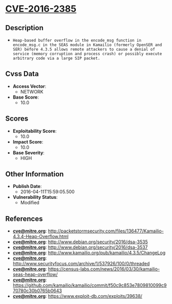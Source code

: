 
# [CVE-2016-2385](http://packetstormsecurity.com/files/136477/Kamailio-4.3.4-Heap-Overflow.html)

## Description

- `Heap-based buffer overflow in the encode_msg function in encode_msg.c in the SEAS module in Kamailio (formerly OpenSER and SER) before 4.3.5 allows remote attackers to cause a denial of service (memory corruption and process crash) or possibly execute arbitrary code via a large SIP packet.`

## Cvss Data

- **Access Vector**:
  - NETWORK
- **Base Score**:
  - 10.0

## Scores

- **Exploitability Score**:
  - 10.0
- **Impact Score**:
  - 10.0
- **Base Severity**:
  - HIGH

## Other Information

- **Publish Date**:
  - 2016-04-11T15:59:05.500
- **Vulnerability Status**:
  - Modified

## References

- **cve@mitre.org**: http://packetstormsecurity.com/files/136477/Kamailio-4.3.4-Heap-Overflow.html
- **cve@mitre.org**: http://www.debian.org/security/2016/dsa-3535
- **cve@mitre.org**: http://www.debian.org/security/2016/dsa-3537
- **cve@mitre.org**: http://www.kamailio.org/pub/kamailio/4.3.5/ChangeLog
- **cve@mitre.org**: http://www.securityfocus.com/archive/1/537926/100/0/threaded
- **cve@mitre.org**: https://census-labs.com/news/2016/03/30/kamailio-seas-heap-overflow/
- **cve@mitre.org**: https://github.com/kamailio/kamailio/commit/f50c9c853e7809810099c970780c30b0765b0643
- **cve@mitre.org**: https://www.exploit-db.com/exploits/39638/

